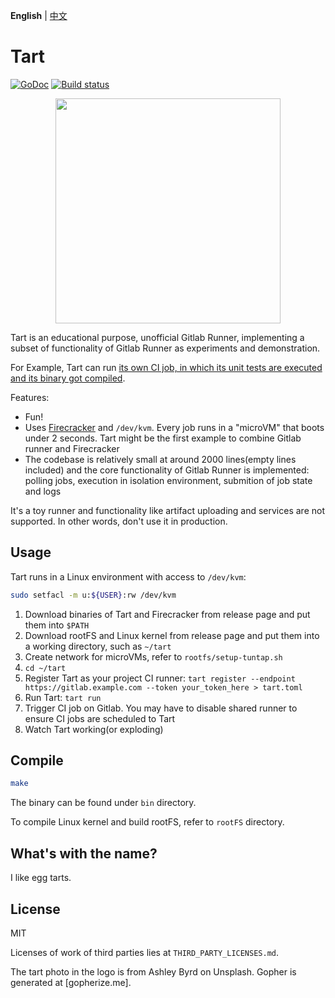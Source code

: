 **English** | [中文](https://jihulab.com/nanmu42/tart/-/blob/main/README_zh-cn.md)

# Tart

[![GoDoc](https://godoc.org/github.com/nanmu42/tart?status.svg)](https://godoc.org/github.com/nanmu42/tart)
[![Build status](https://jihulab.com/nanmu42/tart/badges/main/pipeline.svg)](https://jihulab.com/nanmu42/tart/-/pipelines)

<div align="center">
  <img width="360" src="https://user-images.githubusercontent.com/8143068/197567829-b2d9783d-a660-41c6-bea4-5945dfa1ccb3.png">
</div>


Tart is an educational purpose, unofficial Gitlab Runner, implementing a subset of functionality of Gitlab Runner as experiments and demonstration.

For Example, Tart can run [its own CI job, in which its unit tests are executed and its binary got compiled](https://jihulab.com/nanmu42/tart/-/jobs/4980020).

Features:

* Fun!
* Uses [Firecracker](https://firecracker-microvm.github.io/) and `/dev/kvm`. Every job runs in a "microVM" that boots under 2 seconds. Tart might be the first example to combine Gitlab runner and Firecracker
* The codebase is relatively small at around 2000 lines(empty lines included) and the core functionality of Gitlab Runner is implemented: polling jobs, execution in isolation environment, submition of job state and logs

It's a toy runner and functionality like artifact uploading and services are not supported. In other words, don't use it in production.

## Usage

Tart runs in a Linux environment with access to `/dev/kvm`:

```bash
sudo setfacl -m u:${USER}:rw /dev/kvm
```

1. Download binaries of Tart and Firecracker from release page and put them into `$PATH`
2. Download rootFS and Linux kernel from release page and put them into a working directory, such as `~/tart`
3. Create network for microVMs, refer to `rootfs/setup-tuntap.sh`
4. `cd ~/tart`
5. Register Tart as your project CI runner: `tart register --endpoint https://gitlab.example.com --token your_token_here > tart.toml`
6. Run Tart: `tart run`
7. Trigger CI job on Gitlab. You may have to disable shared runner to ensure CI jobs are scheduled to Tart
8. Watch Tart working(or exploding)

## Compile

```bash
make
```

The binary can be found under `bin` directory.

To compile Linux kernel and build rootFS, refer to `rootFS` directory.

## What's with the name?

I like egg tarts.

## License

MIT

Licenses of work of third parties lies at `THIRD_PARTY_LICENSES.md`.

The tart photo in the logo is from Ashley Byrd on Unsplash. Gopher is generated at [gopherize.me].